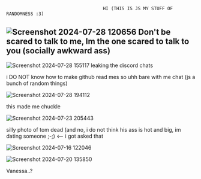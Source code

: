                                         HI (THIS IS JS MY STUFF OF RANDOMNESS :3)


##  ![Screenshot 2024-07-28 120656](https://github.com/user-attachments/assets/f78d36eb-498c-46c3-bbd4-e7d642edd010) Don't be scared to talk to me, Im the one scared to talk to you (socially awkward ass)
![Screenshot 2024-07-28 155117](https://github.com/user-attachments/assets/323b8306-dc79-4b0f-b717-a594152d6d4f) leaking the discord chats
<center></center>  <center></center>
                              i DO NOT know how to make github read mes so uhh bare with me chat (js a bunch of random things)

                              




![Screenshot 2024-07-28 194112](https://github.com/user-attachments/assets/7f385a47-db6f-4aa7-a203-2c7308b1b378) 

this made me chuckle

![Screenshot 2024-07-23 205443](https://github.com/user-attachments/assets/1cc7cb87-0167-491a-985a-e3f4aed5d324)

silly photo of tom dead (and no, i do not think his ass is hot and big, im dating someone ;-;) <-- i got asked that


![Screenshot 2024-07-16 122046](https://github.com/user-attachments/assets/7a49ae2d-1fb4-497d-a9be-6deebfb2e1fe)


![Screenshot 2024-07-20 135850](https://github.com/user-attachments/assets/1673c57d-559b-4853-96ef-572bd575d8fb)

Vanessa..? 
